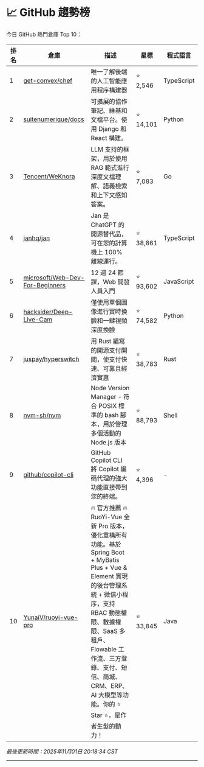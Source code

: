# 📈 GitHub 趨勢榜

今日 GitHub 熱門倉庫 Top 10：

| 排名 | 倉庫 | 描述 | 星標 | 程式語言 |
|-----|------|------|------|----------|
| 1 | [get-convex/chef](https://github.com/get-convex/chef) | 唯一了解後端的人工智能應用程序構建器 | ⭐ 2,546 | TypeScript |
| 2 | [suitenumerique/docs](https://github.com/suitenumerique/docs) | 可擴展的協作筆記、維基和文檔平台。使用 Django 和 React 構建。 | ⭐ 14,101 | Python |
| 3 | [Tencent/WeKnora](https://github.com/Tencent/WeKnora) | LLM 支持的框架，用於使用 RAG 範式進行深度文檔理解、語義檢索和上下文感知答案。 | ⭐ 7,083 | Go |
| 4 | [janhq/jan](https://github.com/janhq/jan) | Jan 是 ChatGPT 的開源替代品，可在您的計算機上 100% 離線運行。 | ⭐ 38,861 | TypeScript |
| 5 | [microsoft/Web-Dev-For-Beginners](https://github.com/microsoft/Web-Dev-For-Beginners) | 12 週 24 節課，Web 開發人員入門 | ⭐ 93,602 | JavaScript |
| 6 | [hacksider/Deep-Live-Cam](https://github.com/hacksider/Deep-Live-Cam) | 僅使用單個圖像進行實時換臉和一鍵視頻深度換臉 | ⭐ 74,582 | Python |
| 7 | [juspay/hyperswitch](https://github.com/juspay/hyperswitch) | 用 Rust 編寫的開源支付開關，使支付快速、可靠且經濟實惠 | ⭐ 38,783 | Rust |
| 8 | [nvm-sh/nvm](https://github.com/nvm-sh/nvm) | Node Version Manager - 符合 POSIX 標準的 bash 腳本，用於管理多個活動的 Node.js 版本 | ⭐ 88,793 | Shell |
| 9 | [github/copilot-cli](https://github.com/github/copilot-cli) | GitHub Copilot CLI 將 Copilot 編碼代理的強大功能直接帶到您的終端。 | ⭐ 4,396 | - |
| 10 | [YunaiV/ruoyi-vue-pro](https://github.com/YunaiV/ruoyi-vue-pro) | 🔥 官方推薦 🔥 RuoYi-Vue 全新 Pro 版本，優化重構所有功能。基於 Spring Boot + MyBatis Plus + Vue & Element 實現的後台管理系統 + 微信小程序，支持 RBAC 動態權限、數據權限、SaaS 多租戶、Flowable 工作流、三方登錄、支付、短信、商城、CRM、ERP、AI 大模型等功能。你的 ⭐️ Star ⭐️，是作者生髮的動力！ | ⭐ 33,845 | Java |

*最後更新時間：2025年11月01日 20:18:34 CST*

---
